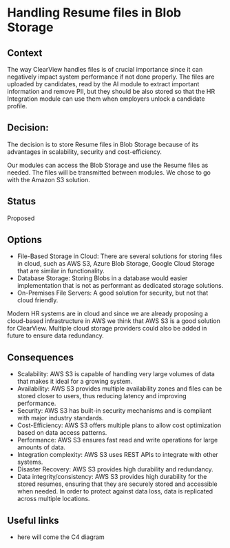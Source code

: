 # Handling Resume files in Blob Storage

## Context

The way ClearView handles files is of crucial importance since it can negatively impact system performance if not done properly. The files are uploaded by candidates, read by the AI module to extract important information and remove PII, but they should be also stored so that the HR Integration module can use them when employers unlock a candidate profile.

## Decision: 
The decision is to store Resume files in Blob Storage because of its advantages in scalability, security and cost-efficiency.

Our modules can access the Blob Storage and use the Resume files as needed. The files will be transmitted between modules. We chose to go with the Amazon S3 solution.

## Status
Proposed

## Options
  * File-Based Storage in Cloud: There are several solutions for storing files in cloud, such as AWS S3, Azure Blob Storage, Google Cloud Storage that are similar in functionality.
  * Database Storage: Storing Blobs in a database would easier implementation that is not as performant as dedicated storage solutions.
  * On-Premises File Servers:  A good solution for security, but not that cloud friendly.
 
Modern HR systems are in cloud and since we are already proposing a cloud-based infrastructure in AWS we think that AWS S3 is a good solution for ClearView. Multiple cloud storage providers could also be added in future to ensure data redundancy.

## Consequences
  * Scalability: AWS S3 is capable of handling very large volumes of data that makes it ideal for a growing system.
  * Availability: AWS S3 provides multiple availability zones and files can be stored closer to users, thus reducing latency and improving performance.
  * Security: AWS S3 has built-in security mechanisms and is compliant with major industry standards.
  * Cost-Efficiency: AWS S3 offers multiple plans to allow cost optimization based on data access patterns.
  * Performance: AWS S3 ensures fast read and write operations for large amounts of data.
  * Integration complexity: AWS S3 uses REST APIs to integrate with other systems.
  * Disaster Recovery: AWS S3 provides high durability and redundancy.
  * Data integrity/consistency: AWS S3 provides high durability for the stored resumes, ensuring that they are securely stored and accessible when needed. In order to protect against data loss, data is replicated across multiple locations.
   

## Useful links
- here will come the C4 diagram
